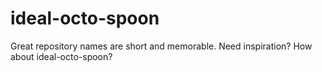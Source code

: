 # ideal-octo-spoon
Great repository names are short and memorable. Need inspiration? How about ideal-octo-spoon?
